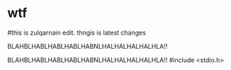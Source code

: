 # wtf

#this is zulqarnain edit. thngis is latest changes

BLAHBLHABLHABLHABLHABNLHALHALHALHALHLA!!

BLAHBLHABLHABLHABLHABNLHALHALHALHALHLA!!
#include <stdio.h>